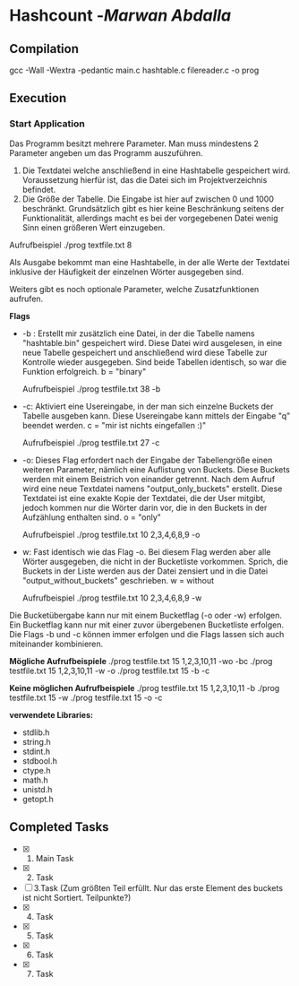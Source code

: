 ﻿# Hashcount -*Marwan Abdalla*

## Compilation
gcc -Wall -Wextra -pedantic main.c hashtable.c filereader.c -o prog 


## Execution
### Start Application
Das Programm besitzt mehrere Parameter. Man muss mindestens 2 Parameter angeben um das Programm auszuführen. 

 1. Die Textdatei welche anschließend in eine Hashtabelle gespeichert wird. Voraussetzung hierfür ist, das die Datei sich im Projektverzeichnis befindet. 
 2. Die Größe der Tabelle. Die Eingabe ist hier auf zwischen 0 und 1000 beschränkt. Grundsätzlich gibt es hier keine Beschränkung seitens der Funktionalität, allerdings macht es bei der vorgegebenen Datei wenig Sinn einen größeren Wert einzugeben. 

Aufrufbeispiel
./prog textfile.txt 8
 
 Als Ausgabe bekommt man eine Hashtabelle, in der alle Werte der Textdatei inklusive der Häufigkeit der einzelnen Wörter ausgegeben sind. 

Weiters gibt es noch optionale Parameter, welche Zusatzfunktionen aufrufen. 

**Flags**
 - -b : Erstellt mir zusätzlich eine Datei, in der die Tabelle namens "hashtable.bin" gespeichert wird. Diese Datei wird ausgelesen, in eine neue Tabelle gespeichert und anschließend wird diese Tabelle zur Kontrolle wieder ausgegeben. Sind beide Tabellen identisch, so war die Funktion erfolgreich.  b = "binary"
 
     Aufrufbeispiel
./prog testfile.txt 38 -b 
 - -c: Aktiviert eine Usereingabe, in der man sich einzelne Buckets der Tabelle ausgeben kann. Diese Usereingabe kann mittels der Eingabe "q" beendet werden.   c = "mir ist nichts eingefallen :)"
 
   Aufrufbeispiel
./prog testfile.txt 27 -c
 - -o: Dieses Flag erfordert nach der Eingabe der Tabellengröße einen weiteren Parameter, nämlich eine Auflistung von Buckets. Diese Buckets werden mit einem Beistrich von einander getrennt. Nach dem Aufruf wird eine neue Textdatei namens "output_only_buckets" erstellt. Diese Textdatei ist eine exakte Kopie der Textdatei, die der User mitgibt, jedoch kommen nur die Wörter darin vor, die in den Buckets in der Aufzählung enthalten sind. o = "only"
 
   Aufrufbeispiel
./prog testfile.txt 10 2,3,4,6,8,9 -o 
 
 - w: Fast identisch wie das Flag -o. Bei diesem Flag werden aber alle Wörter ausgegeben, die nicht in der Bucketliste vorkommen. Sprich, die Buckets in der Liste werden aus der Datei zensiert und in die Datei "output_without_buckets" geschrieben. w = without
 
   Aufrufbeispiel
./prog testfile.txt 10 2,3,4,6,8,9 -w

Die Bucketübergabe kann nur mit einem Bucketflag (-o oder -w) erfolgen. Ein Bucketflag kann nur mit einer zuvor übergebenen Bucketliste erfolgen. 
Die Flags -b und -c können immer erfolgen und die Flags lassen sich auch miteinander kombinieren.

**Mögliche Aufrufbeispiele**
./prog testfile.txt 15 1,2,3,10,11 -wo -bc
 ./prog testfile.txt 15 1,2,3,10,11 -w -o 
 ./prog testfile.txt 15 -b -c

**Keine möglichen Aufrufbeispiele**
  ./prog testfile.txt 15 1,2,3,10,11 -b
  ./prog testfile.txt 15 -w 
  ./prog testfile.txt 15 -o -c

**verwendete Libraries:**
 - stdlib.h
 - string.h
 - stdint.h
 - stdbool.h
 - ctype.h
 - math.h
 - unistd.h
 - getopt.h

## Completed Tasks
 - [x] 1. Main Task
 - [x] 2. Task 
 - [ ] 3.Task (Zum größten Teil erfüllt. Nur das erste Element des buckets ist nicht Sortiert. Teilpunkte?)
 - [x] 4. Task
 - [x] 5. Task
 - [x] 6. Task
 - [x] 7. Task


